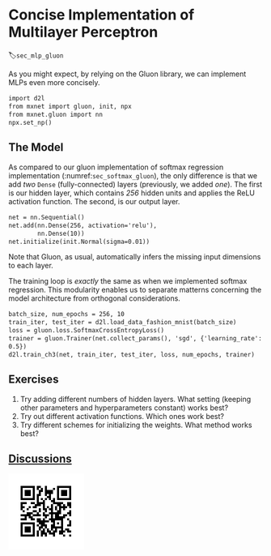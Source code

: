 # Concise Implementation of Multilayer Perceptron
:label:`sec_mlp_gluon`

As you might expect, by relying on the Gluon library,
we can implement MLPs even more concisely.

```{.python .input}
import d2l
from mxnet import gluon, init, npx
from mxnet.gluon import nn
npx.set_np()
```

## The Model

As compared to our gluon implementation 
of softmax regression implementation
(:numref:`sec_softmax_gluon`),
the only difference is that we add 
*two* `Dense` (fully-connected) layers 
(previously, we added *one*).
The first is our hidden layer, 
which contains *256* hidden units
and applies the ReLU activation function.
The second, is our output layer.

```{.python .input  n=5}
net = nn.Sequential()
net.add(nn.Dense(256, activation='relu'),
        nn.Dense(10))
net.initialize(init.Normal(sigma=0.01))
```

Note that Gluon, as usual, automatically
infers the missing input dimensions to each layer.

The training loop is *exactly* the same
as when we implemented softmax regression.
This modularity enables us to separate 
matterns concerning the model architecture
from orthogonal considerations.

```{.python .input  n=6}
batch_size, num_epochs = 256, 10
train_iter, test_iter = d2l.load_data_fashion_mnist(batch_size)
loss = gluon.loss.SoftmaxCrossEntropyLoss()
trainer = gluon.Trainer(net.collect_params(), 'sgd', {'learning_rate': 0.5})
d2l.train_ch3(net, train_iter, test_iter, loss, num_epochs, trainer)
```

## Exercises

1. Try adding different numbers of hidden layers. What setting (keeping other parameters and hyperparameters constant) works best? 
1. Try out different activation functions. Which ones work best?
1. Try different schemes for initializing the weights. What method works best?

## [Discussions](https://discuss.mxnet.io/t/2340)

![](../img/qr_mlp-gluon.svg)

